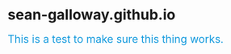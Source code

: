 # sean-galloway.github.io

<div style="font-size:1.5em; color:#19d;">This is a test to make sure this thing works.</div>
